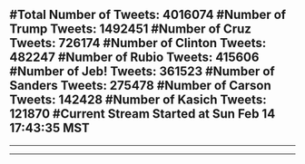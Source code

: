 #Total Number of Tweets: 4016074 
#Number of Trump Tweets: 1492451
#Number of Cruz Tweets: 726174
#Number of Clinton Tweets: 482247
#Number of Rubio Tweets: 415606
#Number of Jeb! Tweets: 361523
#Number of Sanders Tweets: 275478
#Number of Carson Tweets: 142428
#Number of Kasich Tweets: 121870
#Current Stream Started at Sun Feb 14 17:43:35 MST
---
---
---
